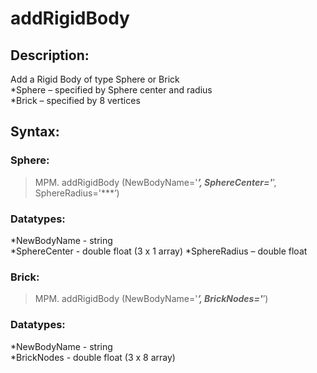 # addRigidBody

## Description:  
Add a Rigid Body of type Sphere or Brick  
*Sphere – specified by Sphere center and radius  
*Brick – specified by 8 vertices  

## Syntax:  
### Sphere:  
>MPM. addRigidBody (NewBodyName='***’, SphereCenter='***’, SphereRadius='***’)  

### Datatypes:  
*NewBodyName - string  
*SphereCenter - double float (3 x 1 array)
*SphereRadius – double float  

### Brick:  
>MPM. addRigidBody (NewBodyName='***’, BrickNodes='***’)  

### Datatypes:  
*NewBodyName - string  
*BrickNodes - double float (3 x 8 array) 
